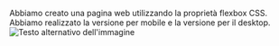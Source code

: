 Abbiamo creato una pagina web utilizzando la proprietà flexbox CSS. Abbiamo realizzato la versione per mobile e la versione per il desktop. ![Testo alternativo dell'immagine](screenshot)
